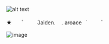 
![alt text]([https://64.media.tumblr.com/882d97cecdb3403cd739ccc6b013f3a1/e755ae029ad44057-7d/s640x960/e574d3b239af7873ba9a93b9d656e4c7c41155c9.pnj) 



★ㅤㅤ۫ㅤㅤ  ㅤ۫Jaiden.   ㅤ𓈒 aroaceㅤׂㅤㅤㅤ۫ㅤ

![image](https://encrypted-tbn0.gstatic.com/images?q=tbn:ANd9GcQovTCTc3znapCjnrQngVK1tPT-NiIm2PKxDuOwOQiwUg&s)

